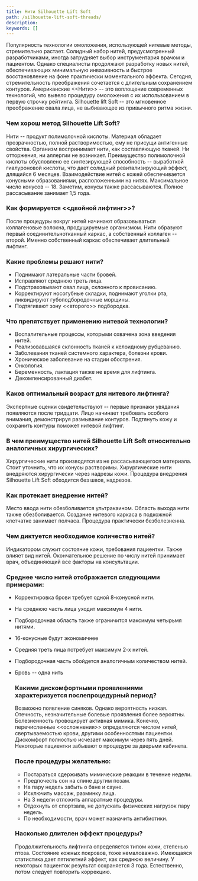 ```yaml
---
title: Нити Silhouette Lift Soft
path: /silhouette-lift-soft-threads/
description:
keywords: []
---
```


Популярность технологии омоложения, использующей нитевые методы,
стремительно растает. Солидный набор нитей, предусмотренный
разработчиками, иногда затрудняет выбор инструментария врачом и
пациентом. Однако специалисты продолжают разработку новых нитей,
обеспечивающих минимальную инвазивность и быстрое восстановление на фоне
практически моментального эффекта. Сегодня, стремительность преображения
сочетается с длительным сохранением контуров. Американские <<Нити>> --
это воплощение современных технологий, что вывело процедуру омоложения с
их использованием в первую строчку рейтинга. Silhouette lift Soft -- это
мгновенное преображение овала лица, не выбивающее из привычного ритма
жизни.

### Чем хорош метод Silhouette Lift Soft?

Нити -- продукт полимолочной кислоты. Материал обладает прозрачностью,
полной растворимостью, ему не присущи антигенные свойства. Организм
воспринимает нити, как составляющую тканей. Ни отторжения, ни аллергии
не возникает. Преимущество полимолочной кислоты обусловлено ее
синтезирующей способность -- выработкой гиалуроновой кислоты, что дает
солидный ревитализирующий эффект, длящийся 6 месяцев. Взаимодействие
нитей с кожей обеспечивается конусными образованиями, расположенными на
нитях. Максимальное число конусов -- 18. Заметим, конусы также
рассасываются. Полное рассасывание занимает 1,5 года.

### Как формируется <<двойной лифтинг>>?

После процедуры вокруг нитей начинают образовываться коллагеновые
волокна, продуцируемые организмом. Нити образуют первый
соединительнотканный каркас, а собственный коллаген -- второй. Именно
собственный каркас обеспечивает длительный лифтинг.

### Какие проблемы решают нити?

* Поднимают латеральные части бровей.
* Исправляют среднюю треть лица.
* Подстраховывают овал лица, склонного к провисанию.
* Корректируют носогубные складки, поднимают уголки рта, ликвидируют
  губоподбородочные морщины.
* Подтягивают зону <<второго>> подбородка.

### Что препятствует применению нитевой технологии?

* Воспалительные процессы, которыми охвачена зона введения нитей.
* Реализовавшаяся склонность тканей к келоидному рубцеванию.
* Заболевания тканей системного характера, болезни крови.
* Хроническое заболевание на стадии обострения.
* Онкология.
* Беременность, лактация также не время для лифтинга.
* Декомпенсированный диабет.

### Каков оптимальный возраст для нитевого лифтинга?

Экспертные оценки свидетельствуют -- первые признаки увядания появляются
после тридцати. Лицо начинает требовать особого внимания, демонстрируя
размывание контуров. Подтянуть кожу и сохранить контуры поможет нитевой
лифтинг.

### В чем преимущество нитей Silhouette Lift Soft относительно аналогичных хирургических?

Хирургические нити производятся из не рассасывающегося материала. Стоит
уточнить, что их конусы растворимы. Хирургические нити внедряются
хирургически через надрезы кожи. Процедура внедрения Silhouette Lift
Soft обходится без швов, надрезов.

### Как протекает внедрение нитей?

Место ввода нити обезболивается ультракаином. Область выхода нити также
обезболивается. Создание нитевого каркаса в подкожной клетчатке занимает
полчаса. Процедура практически безболезненна.

### Чем диктуется необходимое количество нитей?

Индикатором служит состояние кожи, требования пациентки. Также влияет
вид нитей. Окончательное решение по числу нитей принимает врач,
объединяющий все факторы на консультации.

### Среднее число нитей отображается следующими примерами:

* Корректировка брови требует одной 8-конусной нити.
* На среднюю часть лица уходит максимум 4 нити.
* Подбородочная область также ограничится максимум четырьмя нитями.
* 16-конусные будут экономичнее
* Средняя треть лица потребует максимум 2-х нитей.
* Подбородочная часть обойдется аналогичным количеством нитей.
* Бровь -- одна нить

  ### Какими дискомфортными проявлениями характеризуется послепроцедурный период?

  Возможно появление синяков. Однако вероятность низкая. Отечность,
  незначительные болевые проявления более вероятны. Болезненность
  провоцирует активная мимика. Конечно, перечисленные <<осложнения>>
  определяются числом нитей, свертываемостью крови, другими
  особенностями пациентки. Дискомфорт полностью исчезает максимум через
  пять дней. Некоторые пациентки забывают о процедуре за дверьми
  кабинета.

  ### После процедуры желательно:

  * Постараться сдерживать мимические реакции в течение недели.
  * Предпочесть сон на спине другим позам.
  * На пару недель забыть о бане и сауне.
  * Исключить массаж, разминку лица.
  * На 3 недели отложить аппаратные процедуры.
  * Отдохнуть от спортзала, не допускать физических нагрузок пару
    недель.
  * По необходимости, врач может назначить антибиотики.

  ### Насколько длителен эффект процедуры?

  Продолжительность лифтинга определяется типом кожи, степенью птоза.
  Состояние кожных покровов, тоже немаловажно. Имеющаяся статистика дает
  пятилетний эффект, как среднюю величину. У некоторых пациенток
  результат сохраняется 3 года. Естественно, потом следует повторить
  коррекцию.
